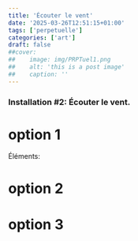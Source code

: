 ```yaml
---
title: 'Écouter le vent'
date: '2025-03-26T12:51:15+01:00'
tags: ['perpetuelle']
categories: ['art']
draft: false
##cover:
##    image: img/PRPTuel1.png
##    alt: 'this is a post image'
##    caption: ''
---
```

### Installation #2: Écouter le vent.


# option 1
 

Éléments:


# option 2


# option 3
